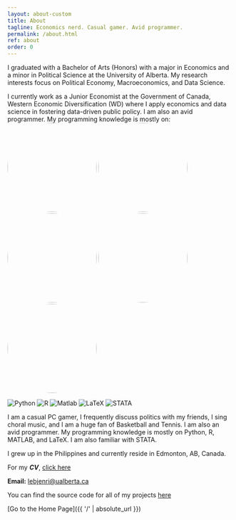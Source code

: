 ```yaml
---
layout: about-custom
title: About
tagline: Economics nerd. Casual gamer. Avid programmer.
permalink: /about.html
ref: about
order: 0
---
```

I graduated with a Bachelor of Arts (Honors) with a major in Economics and a minor in Political Science at the University of Alberta. My research interests focus on Political Economy, Macroeconomics, and Data Science. 

I currently work as a Junior Economist at the Government of Canada, Western Economic Diversification (WD) where I apply economics and data science in fostering data-driven public policy. I am also an avid programmer. My programming knowledge is mostly on:
 <a href="url"><img src="https://github.com/lj-valencia/lj-valencia.github.io/blob/master/assets/css/Python-Logo.png" height="auto" width="200" style="border-radius:50%"></a>
 <a href="url"><img src="https://github.com/lj-valencia/lj-valencia.github.io/blob/master/assets/css/R-Logo.png" height="auto" width="200" style="border-radius:50%"></a>
 <a href="url"><img src="https://github.com/lj-valencia/lj-valencia.github.io/blob/master/assets/css/Matlab-Logo.png" height="auto" width="200" style="border-radius:50%"></a>
 <a href="url"><img src="https://github.com/lj-valencia/lj-valencia.github.io/blob/master/assets/css/LaTeX_logo.svg" height="auto" width="200" style="border-radius:50%"></a>
 <a href="url"><img src="https://github.com/lj-valencia/lj-valencia.github.io/blob/master/assets/css/Stata-Logo.svg" height="auto" width="200" style="border-radius:50%"></a>
 
![Python](https://github.com/lj-valencia/lj-valencia.github.io/blob/master/assets/css/Python-Logo.png)
![R](https://github.com/lj-valencia/lj-valencia.github.io/blob/master/assets/css/R-Logo.png)
![Matlab](https://github.com/lj-valencia/lj-valencia.github.io/blob/master/assets/css/Matlab-Logo.png)
![LaTeX](https://github.com/lj-valencia/lj-valencia.github.io/blob/master/assets/css/LaTeX_logo.svg)
![STATA](https://github.com/lj-valencia/lj-valencia.github.io/blob/master/assets/css/Stata-Logo.svg)

I am a casual PC gamer, I frequently discuss politics with my friends, I sing choral music, and I am a huge fan of Basketball and Tennis. I am also an avid programmer. My programming knowledge is mostly on Python, R, MATLAB, and LaTeX. I am also familiar with STATA.

I grew up in the Philippines and currently reside in Edmonton, AB, Canada.

For my **_CV_**, [click here](LJ-Valencia-CV.pdf)

**Email:** [lebjenri@ualberta.ca](mailto:lebjenri@ualberta.ca)

You can find the source code for all of my projects [here](https://github.com/lj-valencia)

[Go to the Home Page]({{ '/' | absolute_url }})

